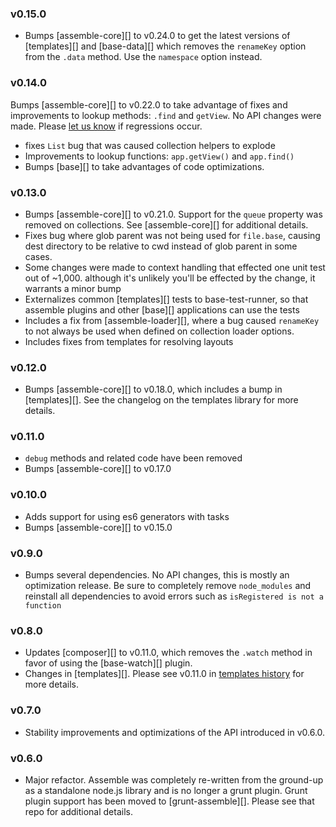 ### v0.15.0

- Bumps [assemble-core][] to v0.24.0 to get the latest versions of [templates][] and [base-data][] which removes the `renameKey` option from the `.data` method. Use the `namespace` option instead.

### v0.14.0

Bumps [assemble-core][] to v0.22.0 to take advantage of fixes and improvements to lookup methods: `.find` and `getView`. No API changes were made. Please [let us know](../../issues) if regressions occur.

- fixes `List` bug that was caused collection helpers to explode
- Improvements to lookup functions: `app.getView()` and `app.find()`
- Bumps [base][] to take advantages of code optimizations.

### v0.13.0

- Bumps [assemble-core][] to v0.21.0. Support for the `queue` property was removed on collections. See [assemble-core][] for additional details.
- Fixes bug where glob parent was not being used for `file.base`, causing dest directory to be relative to cwd instead of glob parent in some cases.
- Some changes were made to context handling that effected one unit test out of ~1,000. although it's unlikely you'll be effected by the change, it warrants a minor bump
- Externalizes common [templates][] tests to base-test-runner, so that assemble plugins and other [base][] applications can use the tests
- Includes a fix from [assemble-loader][], where a bug caused `renameKey` to not always be used when defined on collection loader options.
- Includes fixes from templates for resolving layouts

### v0.12.0

- Bumps [assemble-core][] to v0.18.0, which includes a bump in [templates][]. See the changelog on the templates library for more details.

### v0.11.0

- `debug` methods and related code have been removed
- Bumps [assemble-core][] to v0.17.0

### v0.10.0

- Adds support for using es6 generators with tasks
- Bumps [assemble-core][] to v0.15.0

### v0.9.0

- Bumps several dependencies. No API changes, this is mostly an optimization release. Be sure to completely remove `node_modules` and reinstall all dependencies to avoid errors such as `isRegistered is not a function`

### v0.8.0

- Updates [composer][] to v0.11.0, which removes the `.watch` method in favor of using the [base-watch][] plugin.
- Changes in [templates][]. Please see v0.11.0 in [templates history](https://github.com/jonschlinkert/templates#history) for more details.

### v0.7.0

- Stability improvements and optimizations of the API introduced in v0.6.0.

### v0.6.0

- Major refactor. Assemble was completely re-written from the ground-up as a standalone node.js library and is no longer a grunt plugin. Grunt plugin support has been moved to [grunt-assemble][]. Please see that repo for additional details.
